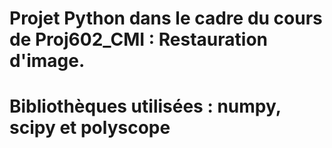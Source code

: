 # Projet Python dans le cadre du cours de Proj602_CMI : Restauration d'image.
# Bibliothèques utilisées : numpy, scipy et polyscope
